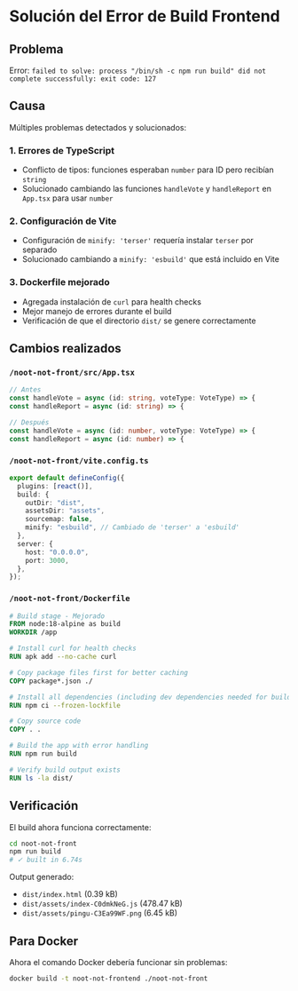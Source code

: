 # Solución del Error de Build Frontend

## Problema

Error: `failed to solve: process "/bin/sh -c npm run build" did not complete successfully: exit code: 127`

## Causa

Múltiples problemas detectados y solucionados:

### 1. Errores de TypeScript

- Conflicto de tipos: funciones esperaban `number` para ID pero recibían `string`
- Solucionado cambiando las funciones `handleVote` y `handleReport` en `App.tsx` para usar `number`

### 2. Configuración de Vite

- Configuración de `minify: 'terser'` requería instalar `terser` por separado
- Solucionado cambiando a `minify: 'esbuild'` que está incluido en Vite

### 3. Dockerfile mejorado

- Agregada instalación de `curl` para health checks
- Mejor manejo de errores durante el build
- Verificación de que el directorio `dist/` se genere correctamente

## Cambios realizados

### `/noot-not-front/src/App.tsx`

```typescript
// Antes
const handleVote = async (id: string, voteType: VoteType) => {
const handleReport = async (id: string) => {

// Después
const handleVote = async (id: number, voteType: VoteType) => {
const handleReport = async (id: number) => {
```

### `/noot-not-front/vite.config.ts`

```typescript
export default defineConfig({
  plugins: [react()],
  build: {
    outDir: "dist",
    assetsDir: "assets",
    sourcemap: false,
    minify: "esbuild", // Cambiado de 'terser' a 'esbuild'
  },
  server: {
    host: "0.0.0.0",
    port: 3000,
  },
});
```

### `/noot-not-front/Dockerfile`

```dockerfile
# Build stage - Mejorado
FROM node:18-alpine as build
WORKDIR /app

# Install curl for health checks
RUN apk add --no-cache curl

# Copy package files first for better caching
COPY package*.json ./

# Install all dependencies (including dev dependencies needed for build)
RUN npm ci --frozen-lockfile

# Copy source code
COPY . .

# Build the app with error handling
RUN npm run build

# Verify build output exists
RUN ls -la dist/
```

## Verificación

El build ahora funciona correctamente:

```bash
cd noot-not-front
npm run build
# ✓ built in 6.74s
```

Output generado:

- `dist/index.html` (0.39 kB)
- `dist/assets/index-C0dmkNeG.js` (478.47 kB)
- `dist/assets/pingu-C3Ea99WF.png` (6.45 kB)

## Para Docker

Ahora el comando Docker debería funcionar sin problemas:

```bash
docker build -t noot-not-frontend ./noot-not-front
```
